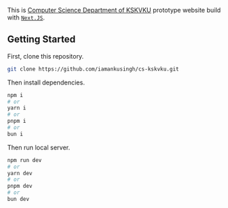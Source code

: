This is [Computer Science Department of KSKVKU](https://kskvku.ac.in/cs) prototype website build with [`Next.JS`](https://nextjs.org).

## Getting Started

First, clone this repository.

```bash
git clone https://github.com/iamankusingh/cs-kskvku.git
```

Then install dependencies.

```bash
npm i
# or
yarn i
# or
pnpm i
# or
bun i
```

Then run local server.

```bash
npm run dev
# or
yarn dev
# or
pnpm dev
# or
bun dev
```

